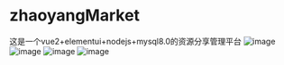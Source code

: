 # zhaoyangMarket
这是一个vue2+elementui+nodejs+mysql8.0的资源分享管理平台
![image](https://github.com/ZHAOYANG291/zhaoyangMarket/projectPicture/1.jpg)
![image](https://github.com/ZHAOYANG291/zhaoyangMarket/projectPicture/2.jpg)
![image](https://github.com/ZHAOYANG291/zhaoyangMarket/projectPicture/3.jpg)
![image](https://github.com/ZHAOYANG291/zhaoyangMarket/projectPicture/4.jpg)
